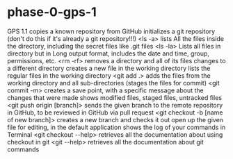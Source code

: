 # phase-0-gps-1
GPS 1.1
<git clone> copies a known repository from GitHub
<git init> initializes a git repository (don't do this if it's already a git repository!!!)
<ls -a> lists All the files inside the directory, including the secret files like .git files
<ls -la> Lists all files in directory but in Long output format, includes the date and time, group, permissions, etc.
<rm -rf> removes a directory and all of its files
<cd> changes to a different directory
<touch> creates a new file in the working directory
<ls> lists the regular files in the working directory
<git add .> adds the files from the working directory and all sub-directories (stages the files for commit)
<git commit -m> creates a save point, with a specific message about the changes that were made
 <git status> shows modified files, staged files, untracked files
<git push origin [branch]> sends the given branch to the remote repository in GitHub, to be reviewed in GitHub via pull request
<git checkout -b [name of new branch]> creates a new branch and checks it out
<open readme.md> open up the given file for editing, in the default application
<history> shows the log of your commands in Terminal
<git checkout --help> retrieves all the documentation about using checkout in git
<git --help> retrieves all the documentation about git commands